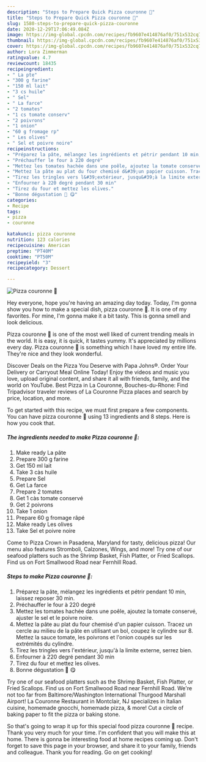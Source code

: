 ```yaml
---
description: "Steps to Prepare Quick Pizza couronne 🍕"
title: "Steps to Prepare Quick Pizza couronne 🍕"
slug: 1580-steps-to-prepare-quick-pizza-couronne
date: 2020-12-29T17:06:49.084Z
image: https://img-global.cpcdn.com/recipes/fb9607e414876af0/751x532cq70/pizza-couronne-🍕-photo-principale-de-la-recette.jpg
thumbnail: https://img-global.cpcdn.com/recipes/fb9607e414876af0/751x532cq70/pizza-couronne-🍕-photo-principale-de-la-recette.jpg
cover: https://img-global.cpcdn.com/recipes/fb9607e414876af0/751x532cq70/pizza-couronne-🍕-photo-principale-de-la-recette.jpg
author: Lora Zimmerman
ratingvalue: 4.7
reviewcount: 18435
recipeingredient:
- " La pte"
- "300 g farine"
- "150 ml lait"
- "3 cs huile"
- " Sel"
- " La farce"
- "2 tomates"
- "1 cs tomate conserv"
- "2 poivrons"
- "1 onion"
- "60 g fromage rp"
- " Les olives"
- " Sel et poivre noire"
recipeinstructions:
- "Préparez la pâte, mélangez les ingrédients et pétrir pendant 10 min, laissez reposer 30 min."
- "Préchauffer le four à 220 degré"
- "Mettez les tomates hachée dans une poêle, ajoutez la tomate conservé, ajuster le sel et le poivre noire."
- "Mettez la pâte au plat du four chemisé d&#39;un papier cuisson. Tracez un cercle au milieu de la pâte en utilisant un bol, coupez le cylindre sur 8. Mettez la sauce tomate, les poivrons et l&#39;onion coupés sur les extrémités du cylindre."
- "Tirez les tringles vers l&#39;extérieur, jusqu&#39;à la limite externe, serrez bien."
- "Enfourner à 220 degré pendant 30 min"
- "Tirez du four et mettez les olives."
- "Bonne dégustation 🍕 😋"
categories:
- Recipe
tags:
- pizza
- couronne

katakunci: pizza couronne 
nutrition: 123 calories
recipecuisine: American
preptime: "PT40M"
cooktime: "PT50M"
recipeyield: "3"
recipecategory: Dessert

---
```



![Pizza couronne 🍕](https://img-global.cpcdn.com/recipes/fb9607e414876af0/751x532cq70/pizza-couronne-🍕-photo-principale-de-la-recette.jpg)

Hey everyone, hope you're having an amazing day today. Today, I'm gonna show you how to make a special dish, pizza couronne 🍕. It is one of my favorites. For mine, I'm gonna make it a bit tasty. This is gonna smell and look delicious.

Pizza couronne 🍕 is one of the most well liked of current trending meals in the world. It is easy, it is quick, it tastes yummy. It's appreciated by millions every day. Pizza couronne 🍕 is something which I have loved my entire life. They're nice and they look wonderful.

Discover Deals on the Pizza You Deserve with Papa Johns®. Order Your Delivery or Carryout Meal Online Today! Enjoy the videos and music you love, upload original content, and share it all with friends, family, and the world on YouTube. Best Pizza in La Couronne, Bouches-du-Rhone: Find Tripadvisor traveler reviews of La Couronne Pizza places and search by price, location, and more.


To get started with this recipe, we must first prepare a few components. You can have pizza couronne 🍕 using 13 ingredients and 8 steps. Here is how you cook that.

<!--inarticleads1-->

##### The ingredients needed to make Pizza couronne 🍕:

1. Make ready  La pâte
1. Prepare 300 g farine
1. Get 150 ml lait
1. Take 3 càs huile
1. Prepare  Sel
1. Get  La farce
1. Prepare 2 tomates
1. Get 1 càs tomate conservé
1. Get 2 poivrons
1. Take 1 onion
1. Prepare 60 g fromage râpé
1. Make ready  Les olives
1. Take  Sel et poivre noire


Come to Pizza Crown in Pasadena, Maryland for tasty, delicious pizza! Our menu also features Stromboli, Calzones, Wings, and more! Try one of our seafood platters such as the Shrimp Basket, Fish Platter, or Fried Scallops. Find us on Fort Smallwood Road near Fernhill Road. 

<!--inarticleads2-->

##### Steps to make Pizza couronne 🍕:

1. Préparez la pâte, mélangez les ingrédients et pétrir pendant 10 min, laissez reposer 30 min.
1. Préchauffer le four à 220 degré
1. Mettez les tomates hachée dans une poêle, ajoutez la tomate conservé, ajuster le sel et le poivre noire.
1. Mettez la pâte au plat du four chemisé d&#39;un papier cuisson. Tracez un cercle au milieu de la pâte en utilisant un bol, coupez le cylindre sur 8. Mettez la sauce tomate, les poivrons et l&#39;onion coupés sur les extrémités du cylindre.
1. Tirez les tringles vers l&#39;extérieur, jusqu&#39;à la limite externe, serrez bien.
1. Enfourner à 220 degré pendant 30 min
1. Tirez du four et mettez les olives.
1. Bonne dégustation 🍕 😋


Try one of our seafood platters such as the Shrimp Basket, Fish Platter, or Fried Scallops. Find us on Fort Smallwood Road near Fernhill Road. We&#39;re not too far from Baltimore/Washington International Thurgood Marshall Airport! La Couronne Restaurant in Montclair, NJ specializes in Italian cuisine, homemade gnocchi, homemade pizza, &amp; more! Cut a circle of baking paper to fit the pizza or baking stone. 

So that's going to wrap it up for this special food pizza couronne 🍕 recipe. Thank you very much for your time. I'm confident that you will make this at home. There is gonna be interesting food at home recipes coming up. Don't forget to save this page in your browser, and share it to your family, friends and colleague. Thank you for reading. Go on get cooking!
